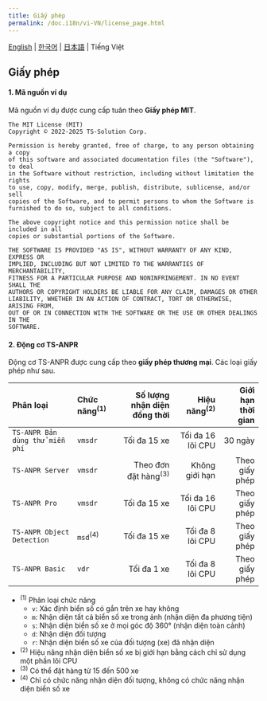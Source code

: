 ```yaml
---
title: Giấy phép
permalink: /doc.i18n/vi-VN/license_page.html
---
```


[English](../../LICENSE.md) | [한국어](../ko-KR/LICENSE.md) | [日本語](../ja-JP/LICENSE.md) | Tiếng Việt

## Giấy phép

#### 1. Mã nguồn ví dụ

Mã nguồn ví dụ được cung cấp tuân theo **Giấy phép MIT**.

```
The MIT License (MIT)
Copyright © 2022-2025 TS-Solution Corp.

Permission is hereby granted, free of charge, to any person obtaining a copy
of this software and associated documentation files (the "Software"), to deal
in the Software without restriction, including without limitation the rights
to use, copy, modify, merge, publish, distribute, sublicense, and/or sell
copies of the Software, and to permit persons to whom the Software is
furnished to do so, subject to all conditions.

The above copyright notice and this permission notice shall be included in all
copies or substantial portions of the Software.

THE SOFTWARE IS PROVIDED "AS IS", WITHOUT WARRANTY OF ANY KIND, EXPRESS OR
IMPLIED, INCLUDING BUT NOT LIMITED TO THE WARRANTIES OF MERCHANTABILITY,
FITNESS FOR A PARTICULAR PURPOSE AND NONINFRINGEMENT. IN NO EVENT SHALL THE
AUTHORS OR COPYRIGHT HOLDERS BE LIABLE FOR ANY CLAIM, DAMAGES OR OTHER
LIABILITY, WHETHER IN AN ACTION OF CONTRACT, TORT OR OTHERWISE, ARISING FROM,
OUT OF OR IN CONNECTION WITH THE SOFTWARE OR THE USE OR OTHER DEALINGS IN THE
SOFTWARE.
```

#### 2. Động cơ TS-ANPR

Động cơ TS-ANPR được cung cấp theo **giấy phép thương mại**.
Các loại giấy phép như sau.

| Phân loại                       | Chức năng<sup>(1)</sup> |    Số lượng nhận diện đồng thời | Hiệu năng<sup>(2)</sup> | Giới hạn thời gian |
| :------------------------------ | :---------------------- | ------------------------------: | ----------------------: | -----------------: |
| `TS-ANPR Bản dùng thử miễn phí` | `vmsdr`                 |                    Tối đa 15 xe |       Tối đa 16 lõi CPU |            30 ngày |
| `TS-ANPR Server`                | `vmsdr`                 | Theo đơn đặt hàng<sup>(3)</sup> |          Không giới hạn |     Theo giấy phép |
| `TS-ANPR Pro`                   | `vmsdr`                 |                    Tối đa 15 xe |       Tối đa 16 lõi CPU |     Theo giấy phép |
| `TS-ANPR Object Detection`      | `msd`<sup>(4)</sup>     |                    Tối đa 15 xe |        Tối đa 8 lõi CPU |     Theo giấy phép |
| `TS-ANPR Basic`                 | `vdr`                   |                     Tối đa 1 xe |        Tối đa 8 lõi CPU |     Theo giấy phép |

- <sup>(1)</sup> Phân loại chức năng
  - `v`: Xác định biển số có gắn trên xe hay không
  - `m`: Nhận diện tất cả biển số xe trong ảnh (nhận diện đa phương tiện)
  - `s`: Nhận diện biển số xe ở mọi góc độ 360° (nhận diện toàn cảnh)
  - `d`: Nhận diện đối tượng
  - `r`: Nhận diện biển số xe của đối tượng (xe) đã nhận diện
- <sup>(2)</sup> Hiệu năng nhận diện biển số xe bị giới hạn bằng cách chỉ sử dụng một phần lõi CPU
- <sup>(3)</sup> Có thể đặt hàng từ 15 đến 500 xe
- <sup>(4)</sup> Chỉ có chức năng nhận diện đối tượng, không có chức năng nhận diện biển số xe
